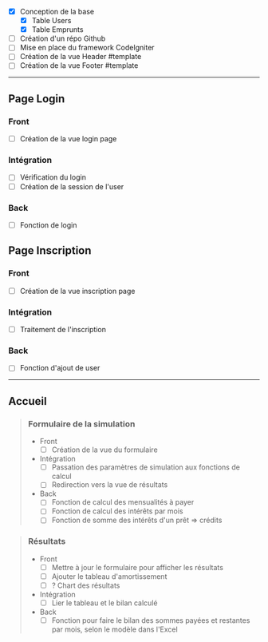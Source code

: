 - [x] Conception de la base
	- [x] Table Users
	- [x] Table Emprunts
- [ ] Création d'un répo Github
- [ ] Mise en place du framework CodeIgniter
- [ ] Création de la vue Header #template
- [ ] Création de la vue Footer #template 

---

## Page Login

### Front
- [ ] Création de la vue login page
### Intégration
- [ ] Vérification du login
- [ ] Création de la session de l'user
### Back
- [ ] Fonction de login

## Page Inscription

### Front
- [ ] Création de la vue inscription page
### Intégration
- [ ] Traitement de l'inscription
### Back
- [ ] Fonction d'ajout de user

---

## Accueil

> ### Formulaire de la simulation
> - Front
> 	- [ ] Création de la vue du formulaire
> - Intégration
> 	- [ ] Passation des paramètres de simulation aux fonctions de calcul
> 	- [ ] Redirection vers la vue de résultats
> - Back
> 	- [ ] Fonction de calcul des mensualités à payer
> 	- [ ] Fonction de calcul des intérêts par mois
> 	- [ ] Fonction de somme des intérêts d'un prêt => crédits


> ### Résultats
> - Front
> 	- [ ] Mettre à jour le formulaire pour afficher les résultats
> 	- [ ] Ajouter le tableau d'amortissement
> 	- [ ] ? Chart des résultats
> - Intégration
> 	- [ ] Lier le tableau et le bilan calculé
> - Back
> 	- [ ] Fonction pour faire le bilan des sommes payées et restantes par mois, selon le modèle dans l'Excel